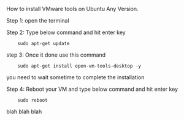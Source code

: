 How to install VMware tools on Ubuntu Any Version.

Step 1: open the terminal

Step 2: Type below command and hit enter key

        sudo apt-get update

step 3: Once it done use this command

        sudo apt-get install open-vm-tools-desktop -y

you need to wait sometime to complete the installation

Step 4: Reboot your VM and type below command and hit enter key

        sudo reboot
blah blah blah
